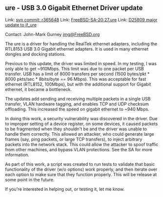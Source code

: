 ## ure - USB 3.0 Gigabit Ethernet Driver update ##

Link:	 [svn commit: r365648](https://svnweb.freebsd.org/changeset/base/365648)
Link:	 [FreeBSD-SA-20:27.ure](https://www.freebsd.org/security/advisories/FreeBSD-SA-20:27.ure.asc)
Link:	 [D25809 major update to if_ure](https://reviews.freebsd.org/D25809)

Contact: John-Mark Gurney <jmg@FreeBSD.org>  

The ure is a driver for handling the RealTek ethernet adapters,
including the RTL8153 USB 3.0 Gigabit ethernet adapters.  It is used
in many ethernet dongles and docking stations.

Previous to this update, the driver was limited in speed.  In my
testing, I was only able to get ~910Mbps.  This limit was due to one
packet per USB transfer.  USB has a limit of 8000 transfers per
second (1500 bytes/pkt * 8000 pkts/sec * 8bits/byte == 96 Mbps).
This was acceptable for fast ethernet (RTL8152, 100Mbps), but with
the additional support for Gigabit ethernet, it became a bottleneck.

The updates add sending and receiving multiple packets in a single
USB transfer, VLAN hardware tagging, and enables TCP and UDP
checksum offloading.  This increased the speed on gigabit ethernet
to ~940 Mbps.

In doing this work, a security vulnerability was discovered in the
driver.  Due to improper setting of a device register, on some
devices, it caused packets to be fragmented when they shouldn't be
and the driver was unable to handle them correctly.  This allowed an
attacker, who could generate large frames (say, ping packets, or
large TCP transfers), to inject arbitrary packets into the network
stack.  This could allow the attacker to spoof traffic from other
machines, and bypass VLAN protections.  See the SA for more
information.

As part of this work, a script was created to run tests to
validate that basic functionality of the driver (w/o options) work
properly, and then iterate over each option to make sure that they
function properly.  This will be release at some point in the
future.

If you're interested in helping out, or testing it, let me know.

